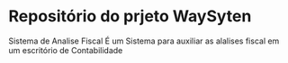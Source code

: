 # Repositório do prjeto  WaySyten
Sistema de Analise Fiscal
É um Sistema para auxiliar  as alalises fiscal em um escritório de Contabilidade
